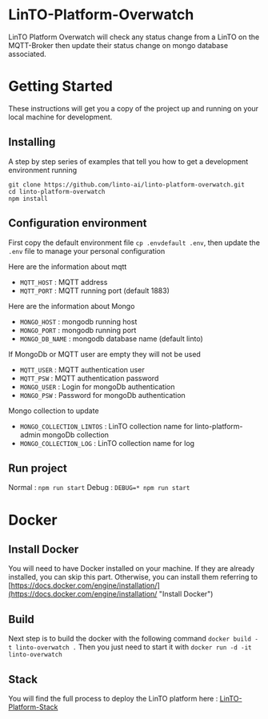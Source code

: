 # LinTO-Platform-Overwatch

LinTO Platform Overwatch will check any status change from a LinTO on the MQTT-Broker then update their status change on mongo database associated.

# Getting Started
These instructions will get you a copy of the project up and running on your local machine for development.

## Installing
A step by step series of examples that tell you how to get a development environment running
```
git clone https://github.com/linto-ai/linto-platform-overwatch.git
cd linto-platform-overwatch
npm install
```

## Configuration environment
First copy the default environment file `cp .envdefault .env`, then update the `.env` file to manage your personal configuration

Here are the information about mqtt
* `MQTT_HOST` : MQTT address
* `MQTT_PORT` : MQTT running port (default 1883)

Here are the information about Mongo
* `MONGO_HOST` : mongodb running host
* `MONGO_PORT` : mongodb running port
* `MONGO_DB_NAME` : mongodb database name (default linto)

If MongoDb or MQTT user are empty they will not be used
* `MQTT_USER` : MQTT authentication user
* `MQTT_PSW` : MQTT authentication password
* `MONGO_USER` : Login for mongoDb authentication
* `MONGO_PSW` : Password for mongoDb authentication

Mongo collection to update
* `MONGO_COLLECTION_LINTOS` : LinTO collection name for linto-platform-admin  mongoDb collection
* `MONGO_COLLECTION_LOG` : LinTO collection name for log

## Run project
Normal : `npm run start`
Debug : `DEBUG=* npm run start`

# Docker
## Install Docker

You will need to have Docker installed on your machine. If they are already installed, you can skip this part.
Otherwise, you can install them referring to [https://docs.docker.com/engine/installation/](https://docs.docker.com/engine/installation/ "Install Docker")

## Build
Next step is to build the docker with the following command `docker build -t linto-overwatch .`
Then you just need to start it with `docker run -d -it linto-overwatch`

## Stack
You will find the full process to deploy the LinTO platform here : [LinTO-Platform-Stack](https://github.com/linto-ai/linto-platform-stack)

